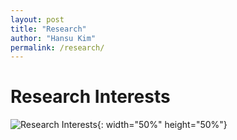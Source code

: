 ```yaml
---
layout: post
title: "Research"
author: "Hansu Kim"
permalink: /research/
---
```


# Research Interests   
![Research Interests](https://github.com/user-attachments/assets/5bf2bcba-a5f9-4b17-abda-b9add96ff099){: width="50%" height="50%"}   
